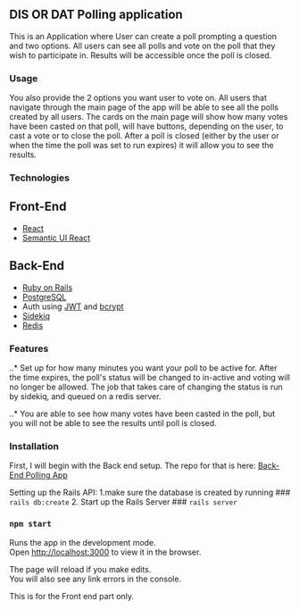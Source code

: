 ## DIS OR DAT Polling application

This is an Application where User can create a poll prompting a question and two options. All users can see all polls and vote on the poll that they wish to participate in. Results will be accessible once the poll is closed.

### 


### Usage

You also provide the 2 options you want user to vote on. All users that navigate through the main page of the app will be able to see all the polls created by all users. The cards on the main page will show how many votes have been casted on that poll, will have buttons, depending on the user, to cast a vote or to close the poll. After a poll is closed (either by the user or when the time the poll was set to run expires) it will allow you to see the results. 


### Technologies

## Front-End
- [React](https://reactjs.org/docs/getting-started.html)
- [Semantic UI React](https://react.semantic-ui.com/)

## Back-End
- [Ruby on Rails](https://rubyonrails.org)
- [PostgreSQL](https://www.postgresql.org)
- Auth using [JWT](https://jwt.io) and [bcrypt ](https://rubygems.org/gems/bcrypt/versions/3.1.12)
- [Sidekiq](https://sidekiq.org/)
- [Redis](https://redis.io/)

### Features

..* Set up for how many minutes you want your poll to be active for. After the time expires, the poll's status will be changed to in-active and voting will no longer be allowed. The job that takes care of changing the status is run by sidekiq, and queued on a redis server. 

..* You are able to see how many votes have been casted in the poll, but you will not be able to see the results until poll is closed. 


### Installation
First, I will begin with the Back end setup. The repo for that is here: [Back-End Polling App](https://github.com/ozkr8a/pollapp-backend)

Setting up the Rails API:
1.make sure the database is created by running ### `rails db:create`
2. Start up the Rails Server ### `rails server`

### `npm start`

Runs the app in the development mode.<br />
Open [http://localhost:3000](http://localhost:3000) to view it in the browser.

The page will reload if you make edits.<br />
You will also see any link errors in the console.

This is for the Front end part only.
